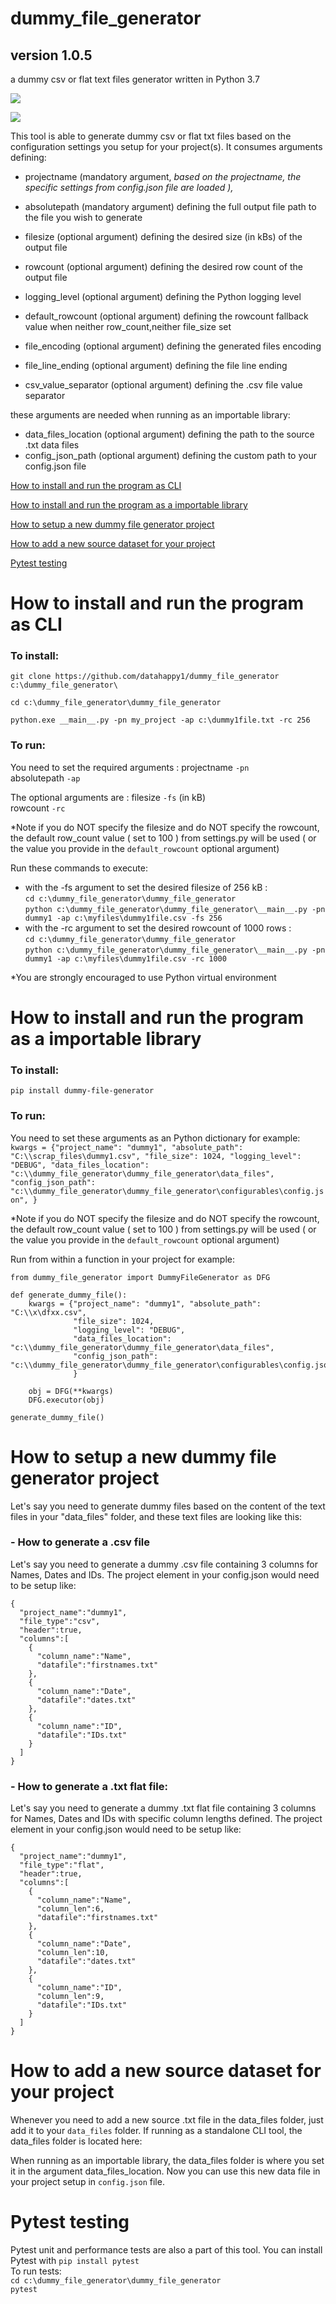# dummy_file_generator
## version 1.0.5
a dummy csv or flat text files generator written in Python 3.7

![](https://github.com/datahappy1/dummy_file_generator/blob/master/docs/img/rating.svg)

![](https://github.com/datahappy1/dummy_file_generator/blob/master/docs/img/dfg_logo.PNG)


This tool is able to generate dummy csv or flat txt files based on the configuration settings you setup for your project(s).
It consumes arguments defining: 
- projectname (mandatory argument, *based on the projectname, the specific settings from config.json file are loaded ),* 
- absolutepath (mandatory argument) defining the full output file path to the file you wish to generate
- filesize (optional argument) defining the desired size (in kBs) of the output file 
- rowcount (optional argument) defining the desired row count of the output file
- logging_level (optional argument) defining the Python logging level 

- default_rowcount (optional argument) defining the rowcount fallback value when neither row_count,neither file_size set
- file_encoding (optional argument) defining the generated files encoding
- file_line_ending (optional argument) defining the file line ending
- csv_value_separator (optional argument) defining the .csv file value separator

these arguments are needed when running as an importable library:
- data_files_location (optional argument) defining the path to the source .txt data files 
- config_json_path (optional argument) defining the custom path to your config.json file



[How to install and run the program as CLI](#how-to-install-and-run-the-program-as-CLI)

[How to install and run the program as a importable library](#how-to-install-and-run-the-program-as-a-importable-library)

[How to setup a new dummy file generator project](#how-to-setup-a-new-dummy-file-generator-project)

[How to add a new source dataset for your project](#How-to-add-a-new-source-dataset-for-your-project)

[Pytest testing](#Pytest-testing)


# How to install and run the program as CLI
### To install:
`git clone https://github.com/datahappy1/dummy_file_generator c:\dummy_file_generator\`<br />

`cd c:\dummy_file_generator\dummy_file_generator`

`python.exe __main__.py -pn my_project -ap c:\dummy1file.txt -rc 256`

### To run:<br />
You need to set the required arguments :
projectname `-pn` <br />
absolutepath `-ap` <br />

The optional arguments are :
filesize `-fs` (in kB) <br />
rowcount `-rc` <br />

*Note if you do NOT specify the filesize and do NOT specify the rowcount, the default row_count value ( set to 100 ) from
settings.py will be used ( or the value you provide in the `default_rowcount` optional argument)

Run these commands to execute:<br />
- with the -fs argument to set the desired filesize of 256 kB :<br />
`cd c:\dummy_file_generator\dummy_file_generator`<br />
`python c:\dummy_file_generator\dummy_file_generator\__main__.py -pn dummy1 -ap c:\myfiles\dummy1file.csv -fs 256`<br />
- with the -rc argument to set the desired rowcount of 1000 rows :<br />
`cd c:\dummy_file_generator\dummy_file_generator`<br />
`python c:\dummy_file_generator\dummy_file_generator\__main__.py -pn dummy1 -ap c:\myfiles\dummy1file.csv -rc 1000`<br />

*You are strongly encouraged to use Python virtual environment

# How to install and run the program as a importable library
### To install:
`pip install dummy-file-generator`<br />

### To run:<br />
You need to set these arguments as an Python dictionary for example:
    `kwargs = {"project_name": "dummy1", "absolute_path": "C:\\scrap_files\dummy1.csv",
              "file_size": 1024,
              "logging_level": "DEBUG",
              "data_files_location": "c:\\dummy_file_generator\dummy_file_generator\data_files",
              "config_json_path": "c:\\dummy_file_generator\dummy_file_generator\configurables\config.json",
              }
`

*Note if you do NOT specify the filesize and do NOT specify the rowcount, the default row_count value ( set to 100 ) from
settings.py will be used ( or the value you provide in the `default_rowcount` optional argument)

Run from within a function in your project for example:<br />
```
from dummy_file_generator import DummyFileGenerator as DFG

def generate_dummy_file():
    kwargs = {"project_name": "dummy1", "absolute_path": "C:\\x\dfxx.csv",
              "file_size": 1024,
              "logging_level": "DEBUG",
              "data_files_location": "c:\\dummy_file_generator\dummy_file_generator\data_files",
              "config_json_path": "c:\\dummy_file_generator\dummy_file_generator\configurables\config.json",
              }

    obj = DFG(**kwargs)
    DFG.executor(obj)

generate_dummy_file()

```

# How to setup a new dummy file generator project

Let's say you need to generate dummy files based on the content of the text files in your "data_files" folder, and these text files are looking like this:

### - How to generate a .csv file
Let's say you need to generate a dummy .csv file containing 3 columns for Names, Dates and IDs. 
The project element in your config.json would need to be setup like:

    {
      "project_name":"dummy1",
      "file_type":"csv",
      "header":true,
      "columns":[
        {
          "column_name":"Name",
          "datafile":"firstnames.txt"
        },
        {
          "column_name":"Date",
          "datafile":"dates.txt"
        },
        {
          "column_name":"ID",
          "datafile":"IDs.txt"
        }      
      ]
    }

### - How to generate a .txt flat file:
Let's say you need to generate a dummy .txt flat file containing 3 columns for Names, Dates and IDs with specific column lengths defined. 
The project element in your config.json would need to be setup like:

    {
      "project_name":"dummy1",
      "file_type":"flat",
      "header":true,
      "columns":[
        {
          "column_name":"Name",
          "column_len":6,
          "datafile":"firstnames.txt"
        },
        {
          "column_name":"Date",
          "column_len":10,
          "datafile":"dates.txt"
        },
        {
          "column_name":"ID",
          "column_len":9,
          "datafile":"IDs.txt"
        }      
      ]
    }

# How to add a new source dataset for your project
Whenever you need to add a new source .txt file in the data_files folder, just add it to your `data_files` folder. 
If running as a standalone CLI tool, the data_files folder is located here:

When running as an importable library, the data_files folder is where you set it in
the argument data_files_location.
Now you can use this new data file in your project setup in `config.json` file. 

# Pytest testing
Pytest unit and performance tests are also a part of this tool.
You can install Pytest with `pip install pytest`<br /> 
To run tests:<br />
`cd c:\dummy_file_generator\dummy_file_generator`<br />
`pytest`<br />